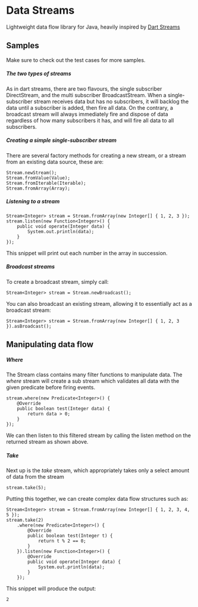 Data Streams
=========

Lightweight data flow library for Java, heavily inspired by [Dart Streams](https://www.dartlang.org/docs/tutorials/streams/)

Samples
----
Make sure to check out the test cases for more samples.

##### The two types of streams
As in dart streams, there are two flavours, the single subscriber DirectStream, and the multi subscriber BroadcastStream. When a single-subscriber stream receives data but has no subscribers, it will backlog the data until a subscriber is added, then fire all data. On the contrary, a broadcast stream will always immediately fire and dispose of data regardless of how many subscribers it has, and will fire all data to all subscribers.

##### Creating a simple single-subscriber stream

There are several factory methods for creating a new stream, or a stream from an existing data source, these are:

```
Stream.newStream();
Stream.fromValue(Value);
Stream.fromIterable(Iterable);
Stream.fromArray(Array);
```

##### Listening to a stream
```
Stream<Integer> stream = Stream.fromArray(new Integer[] { 1, 2, 3 });
stream.listen(new Function<Integer>() {
    public void operate(Integer data) {
        System.out.println(data);
    }
});
```
This snippet will print out each number in the array in succession.

##### Broadcast streams
To create a broadcast stream, simply call:
```
Stream<Integer> stream = Stream.newBroadcast();
```
You can also broadcast an existing stream, allowing it to essentially act as a broadcast stream:
```
Stream<Integer> stream = Stream.fromArray(new Integer[] { 1, 2, 3 }).asBroadcast();
```

Manipulating data flow
---

##### *Where*
The Stream class contains many filter functions to manipulate data.
The *where* stream will create a sub stream which validates all data with the given predicate before firing events.

```
stream.where(new Predicate<Integer>() {
	@Override
	public boolean test(Integer data) {
		return data > 0;
	}
});
```
We can then listen to this filtered stream by calling the listen method on the returned stream as shown above.

##### *Take*
Next up is the *take* stream, which appropriately takes only a select amount of data from the stream

```
stream.take(5);
```

Putting this together, we can create complex data flow structures such as:

```
Stream<Integer> stream = Stream.fromArray(new Integer[] { 1, 2, 3, 4, 5 });
stream.take(2)
	.where(new Predicate<Integer>() {
		@Override
		public boolean test(Integer t) {
			return t % 2 == 0;
		}
	}).listen(new Function<Integer>() {
		@Override
		public void operate(Integer data) {
			System.out.println(data);
		}
	});
```

This snippet will produce the output:
```
2
```

